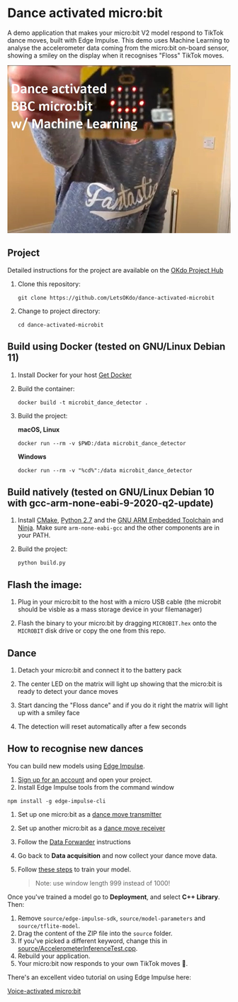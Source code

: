 # Dance activated micro:bit

A demo application that makes your micro:bit V2 model respond to TikTok dance moves, built with Edge Impulse. This demo uses Machine Learning to analyse the accelerometer data coming from the micro:bit on-board sensor, showing a smiley on the display when it recognises "Floss" TikTok moves.

[![Dance activated micro:bit](assets/video-front-v2.jpg)](https://www.okdo.com/project/machine-learning-dance-move-detector/)

## Project
Detailed instructions for the project are available on the [OKdo Project Hub](https://www.okdo.com/project/machine-learning-dance-move-detector/)

1. Clone this repository:

    ```
    git clone https://github.com/LetsOKdo/dance-activated-microbit
    ```
1. Change to project directory:

    ```
    cd dance-activated-microbit
    ```

## Build using Docker (tested on GNU/Linux Debian 11)
1. Install Docker for your host [Get Docker](https://docs.docker.com/get-docker)

1. Build the container:

    ```
    docker build -t microbit_dance_detector .
    ```

1. Build the project:

    **macOS, Linux**

    ```
    docker run --rm -v $PWD:/data microbit_dance_detector
    ```

    **Windows**

    ```
    docker run --rm -v "%cd%":/data microbit_dance_detector
    ```

## Build natively (tested on GNU/Linux Debian 10 with gcc-arm-none-eabi-9-2020-q2-update)

1. Install [CMake](https://cmake.org), [Python 2.7](https://www.python.org) and the [GNU ARM Embedded Toolchain](https://developer.arm.com/tools-and-software/open-source-software/developer-tools/gnu-toolchain/gnu-rm) and [Ninja](https://ninja-build.org). Make sure `arm-none-eabi-gcc` and the other components are in your PATH.

1. Build the project:

    ```
    python build.py
    ```

## Flash the image:

1. Plug in your micro:bit to the host with a micro USB cable (the microbit should be visble as a mass storage device in your filemanager)

1. Flash the binary to your micro:bit by dragging `MICROBIT.hex` onto the `MICROBIT` disk drive or copy the one from this repo.

## Dance

1. Detach your micro:bit and connect it to the battery pack

1. The center LED on the matrix will light up showing that the micro:bit is ready to detect your dance moves

1. Start dancing the "Floss dance" and if you do it right the matrix will light up with a smiley face

1. The detection will reset automatically after a few seconds

## How to recognise new dances

You can build new models using [Edge Impulse](https://docs.edgeimpulse.com/docs).

1. [Sign up for an account](https://studio.edgeimpulse.com) and open your project.
1. Install Edge Impulse tools from the command window

  ```
  npm install -g edge-impulse-cli
  ```
1. Set up one micro:bit as a [dance move transmitter](https://github.com/LetsOKdo/microbit-dancemove-transmitter)
1. Set up another micro:bit as a [dance move receiver](https://github.com/LetsOKdo/microbit-dancemove-receiver)
1. Follow the [Data Forwarder](https://docs.edgeimpulse.com/docs/cli-data-forwarder) instructions
1. Go back to **Data acquisition** and now collect your dance move data.
1. Follow [these steps](https://docs.edgeimpulse.com/docs/audio-classification#4-design-an-impulse) to train your model.

    > Note: use window length 999 instead of 1000!

Once you've trained a model go to **Deployment**, and select **C++ Library**. Then:

1. Remove `source/edge-impulse-sdk`, `source/model-parameters` and `source/tflite-model`.
1. Drag the content of the ZIP file into the `source` folder.
1. If you've picked a different keyword, change this in [source/AccelerometerInferenceTest.cpp](source/AccelerometerInferenceTest.cpp).
1. Rebuild your application.
1. Your micro:bit now responds to your own TikTok moves 🚀.

There's an excellent video tutorial on using Edge Impulse here:

[Voice-activated micro:bit](https://www.youtube.com/watch?v=fNSKWdIxh8o&feature=youtu.be)
